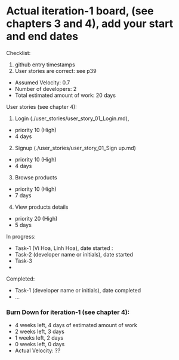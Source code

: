 # Actual iteration-1 board, (see chapters 3 and 4), add your start and end dates 

Checklist: 
1. github entry timestamps
2. User stories are correct: see p39

* Assumed Velocity: 0.7 
* Number of developers: 2
* Total estimated amount of work: 20 days

User stories (see chapter 4):
1. Login (./user_stories/user_story_01_Login.md), 
- priority 10 (High)
- 4 days

2. Signup (./user_stories/user_story_01_Sign up.md)
- priority 10 (High)
- 4 days

3. Browse products
- priority 10 (High)
- 7 days

4. View products details
- priority 20 (High)
- 5 days

In progress:
* Task-1 (Vi Hoa, Linh Hoa), date started : 
* Task-2 (developer name or initials), date started
* Task-3
* 

Completed:
* Task-1 (developer name or initials), date completed
* ...

### Burn Down for iteration-1 (see chapter 4):

* 4 weeks left, 4 days of estimated amount of work 
* 2 weeks left, 3 days
* 1 weeks left, 2 days
* 0 weeks left, 0 days
* Actual Velocity: ?? 